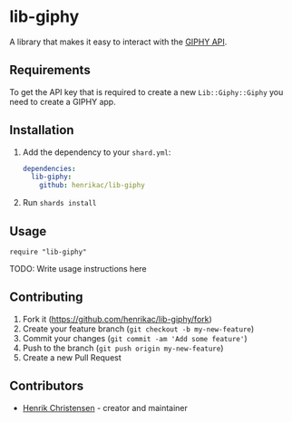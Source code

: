 # lib-giphy

A library that makes it easy to interact with the [GIPHY API](https://developers.giphy.com/).

## Requirements

To get the API key that is required to create a new `Lib::Giphy::Giphy` you need to create a GIPHY app.

## Installation

1. Add the dependency to your `shard.yml`:

   ```yaml
   dependencies:
     lib-giphy:
       github: henrikac/lib-giphy
   ```

2. Run `shards install`

## Usage

```crystal
require "lib-giphy"
```

TODO: Write usage instructions here

## Contributing

1. Fork it (<https://github.com/henrikac/lib-giphy/fork>)
2. Create your feature branch (`git checkout -b my-new-feature`)
3. Commit your changes (`git commit -am 'Add some feature'`)
4. Push to the branch (`git push origin my-new-feature`)
5. Create a new Pull Request

## Contributors

- [Henrik Christensen](https://github.com/henrikac) - creator and maintainer
